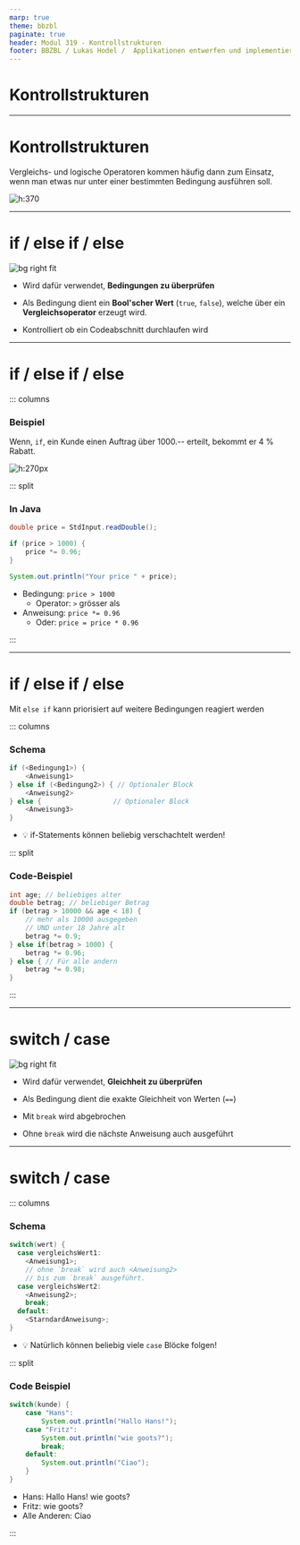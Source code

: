```yaml
---
marp: true
theme: bbzbl
paginate: true
header: Modul 319 - Kontrollstrukturen
footer: BBZBL / Lukas Hodel /  Applikationen entwerfen und implementieren
---
```


<!-- _class: big center -->

# Kontrollstrukturen

---

# Kontrollstrukturen

Vergleichs- und logische Operatoren kommen häufig dann zum Einsatz, wenn man
etwas nur unter einer bestimmten Bedingung ausführen soll.

![h:370](./images/mermaid-kontrollstrukturen-organigram.png)

<!-- ```mermaid -->
<!-- flowchart TD; -->
<!--     Kontrollstrukturen---Verzweigungen -->
<!--     Kontrollstrukturen---Schleifen -->
<!--     subgraph verz [ ] -->
<!--         Verzweigungen---if[if-Anweisung] -->
<!--         if---ifels[if-else-Anweisung] -->
<!--         Verzweigungen---switch[switch-Anweisung] -->
<!--     end -->
<!--     Schleifen---while[while-Anweisung] -->
<!--     Schleifen---dowhile[do-while-Anweisung] -->
<!--     Schleifen---for[for-Anweisung] -->
<!--     style verz fill:#00A17020,stroke:#00A17080,stroke-width:2px -->
<!-- ``` -->

---

# if / else if / else

![bg right fit](./images/if-kontrollstruktur-uml.png)

- Wird dafür verwendet, **Bedingungen zu überprüfen**

- Als Bedingung dient ein **Bool'scher Wert** (`true`, `false`), welche über ein
  **Vergleichsoperator** erzeugt wird.

- Kontrolliert ob ein Codeabschnitt durchlaufen wird

---

# if / else if / else

::: columns

### Beispiel

Wenn, `if`, ein Kunde einen Auftrag über 1000.-- erteilt, bekommt er 4 % Rabatt.

![h:270px](./images/if-kontrollstruktur-beispiel.png)

::: split

### In Java

```java
double price = StdInput.readDouble();

if (price > 1000) {
    price *= 0.96;
}

System.out.println("Your price " + price);
```

- Bedingung: `price > 1000`
  - Operator: `>` grösser als
- Anweisung: `price *= 0.96`
  - Oder: `price = price * 0.96`

:::

---

<!-- _class: emoji-list -->

# if / else if / else

Mit `else if` kann priorisiert auf weitere Bedingungen reagiert werden

::: columns

### Schema

```java
if (<Bedingung1>) {
    <Anweisung1>
} else if (<Bedingung2>) { // Optionaler Block
    <Anweisung2>
} else {                  // Optionaler Block
    <Anweisung3>
}
```

- :bulb: if-Statements können beliebig verschachtelt werden!

::: split

### Code-Beispiel

```java
int age; // beliebiges alter
double betrag; // beliebiger Betrag
if (betrag > 10000 && age < 18) {
    // mehr als 10000 ausgegeben
    // UND unter 18 Jahre alt
    betrag *= 0.9;
} else if(betrag > 1000) {
    betrag *= 0.96;
} else { // Für alle andern
    betrag *= 0.98;
}
```

:::

---

# switch / case

![bg right fit](./images/switch-kontrollstruktur-uml.png)

- Wird dafür verwendet, **Gleichheit zu überprüfen**

- Als Bedingung dient die exakte Gleichheit von Werten (`==`)

- Mit `break` wird abgebrochen

- Ohne `break` wird die nächste Anweisung auch ausgeführt

---

<!-- _class: emoji-list -->
# switch / case

::: columns

### Schema

```java
switch(wert) {
  case vergleichsWert1:
    <Anweisung1>;
    // ohne `break` wird auch <Anweisung2>
    // bis zum `break` ausgeführt.
  case vergleichsWert2:
    <Anweisung2>;
    break;
  default:
    <StarndardAnweisung>;
}
```

- :bulb: Natürlich können beliebig viele `case` Blöcke folgen!

::: split

### Code Beispiel

```java
switch(kunde) {
    case "Hans":
        System.out.println("Hallo Hans!");
    case "Fritz":
        System.out.println("wie goots?");
        break;
    default:
        System.out.println("Ciao");
    }
}
```

- Hans: Hallo Hans! wie goots?
- Fritz: wie goots?
- Alle Anderen: Ciao

:::

